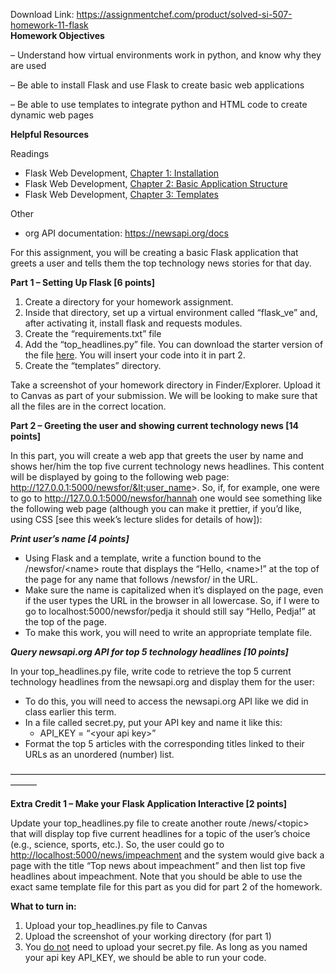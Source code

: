 Download Link: https://assignmentchef.com/product/solved-si-507-homework-11-flask
<br>
<strong>Homework Objectives</strong>

–   Understand how virtual environments work in python, and know why they are used

–   Be able to install Flask and use Flask to create basic web applications

–   Be able to use templates to integrate python and HTML code to create dynamic web pages




<strong>Helpful Resources</strong>




Readings

<ul>

 <li>Flask Web Development, <a href="https://umich.instructure.com/courses/196493/files/7519744/download?verifier=YgReo9hmJktqtqYTNef7MaeLsVHXZ4TVqD0fdPUu&amp;wrap=1">Chapter 1: Installation</a></li>

 <li>Flask Web Development, <a href="https://umich.instructure.com/courses/196493/files/7519745/download?verifier=1OrVZ2Z2ooBFz3W3KT9tdzOqxwsWLoe8Y7vx8OBo&amp;wrap=1">Chapter 2: Basic Application Structure</a></li>

 <li>Flask Web Development, <a href="https://umich.instructure.com/courses/196493/files/7519746/download?verifier=UF3Bffm4sFlhnGR16R4oUQxquuCprnw8DeTwvIud&amp;wrap=1">Chapter 3: Templates</a></li>

</ul>




Other

<ul>

 <li>org API documentation: <a href="https://newsapi.org/docs">https://newsapi.org/docs</a></li>

</ul>







For this assignment, you will be creating a basic Flask application that greets a user and tells them the top technology news stories for that day.




<strong>Part 1 – Setting Up Flask [6 points]</strong>

<ol>

 <li>Create a directory for your homework assignment.</li>

 <li>Inside that directory, set up a virtual environment called “flask_ve” and, after activating it, install flask and requests modules.</li>

 <li>Create the “requirements.txt” file</li>

 <li>Add the “top_headlines.py” file. You can download the starter version of the file <a href="https://www.dropbox.com/s/qazv1578pu1yelr/top_headlines.py?dl=0">here</a>. You will insert your code into it in part 2.</li>

 <li>Create the “templates” directory.</li>

</ol>




Take a screenshot of your homework directory in Finder/Explorer. Upload it to Canvas as part of your submission. We will be looking to make sure that all the files are in the correct location.




<strong>Part 2 – Greeting the user and showing current technology news [14 points]</strong>

In this part, you will create a web app that greets the user by name and shows her/him the top five current technology news headlines. This content will be displayed by going to the following web page: http://127.0.0.1:5000/newsfor/&lt;user_name&gt;. So, if, for example, one were to go to <a href="http://127.0.0.1:5000/newsfor/hannah">http://127.0.0.1:5000/newsfor/hannah</a> one would see something like the following web page (although you can make it prettier, if you’d like, using CSS [see this week’s lecture slides for details of how]):










<strong><em>Print user’s name [4 points]</em></strong>

<ul>

 <li>Using Flask and a template, write a function bound to the /newsfor/&lt;name&gt; route that displays the “Hello, &lt;name&gt;!” at the top of the page for any name that follows /newsfor/ in the URL.</li>

 <li>Make sure the name is capitalized when it’s displayed on the page, even if the user types the URL in the browser in all lowercase. So, if I were to go to localhost:5000/newsfor/pedja it should still say “Hello, Pedja!” at the top of the page.</li>

 <li>To make this work, you will need to write an appropriate template file.</li>

</ul>




<strong><em>Query newsapi.org API for top 5 technology headlines [10 points]</em></strong>




In your top_headlines.py file, write code to retrieve the top 5 current technology headlines from the newsapi.org and display them for the user:

<ul>

 <li>To do this, you will need to access the newsapi.org API like we did in class earlier this term.</li>

 <li>In a file called secret.py, put your API key and name it like this:

  <ul>

   <li>API_KEY = “&lt;your api key&gt;”</li>

  </ul></li>

 <li>Format the top 5 articles with the corresponding titles linked to their URLs as an unordered (number) list.</li>

</ul>







———————————————————————————————————————




<strong>Extra Credit 1 – Make your Flask Application Interactive [2 points]</strong>

Update your top_headlines.py file to create another route /news/&lt;topic&gt; that will display top five current headlines for a topic of the user’s choice (e.g., science, sports, etc.). So, the user could go to <a href="http://localhost:5000/news/impeachment">http://localhost:5000/news/impeachment</a> and the system would give back a page with the title “Top news about impeachment” and then list top five headlines about impeachment. Note that you should be able to use the exact same template file for this part as you did for part 2 of the homework.




<strong>What to turn in:</strong>

<ol>

 <li>Upload your top_headlines.py file to Canvas</li>

 <li>Upload the screenshot of your working directory (for part 1)</li>

 <li>You <u>do not</u> need to upload your secret.py file. As long as you named your api key API_KEY, we should be able to run your code.</li>

</ol>